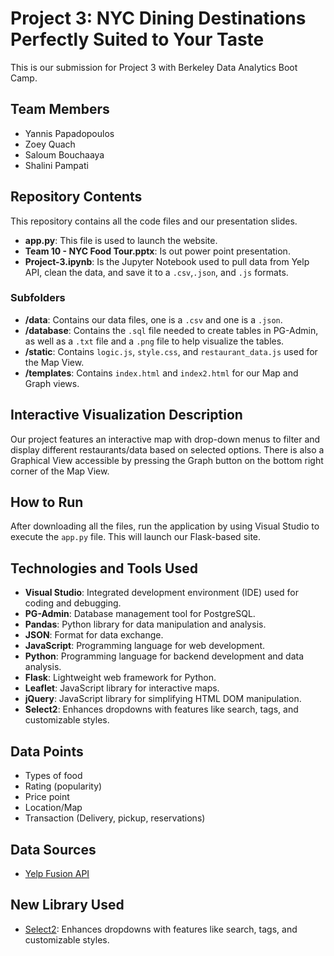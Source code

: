 # Project 3: NYC Dining Destinations Perfectly Suited to Your Taste

This is our submission for Project 3 with Berkeley Data Analytics Boot Camp.

## Team Members
- Yannis Papadopoulos
- Zoey Quach
- Saloum Bouchaaya
- Shalini Pampati

## Repository Contents
This repository contains all the code files and our presentation slides.
- **app.py**: This file is used to launch the website.
- **Team 10 - NYC Food Tour.pptx**: Is out power point presentation.
- **Project-3.ipynb**: Is the Jupyter Notebook used to pull data from Yelp API, clean the data, and save it to a `.csv`,`.json`, and `.js` formats.

### Subfolders
- **/data**: Contains our data files, one is a `.csv` and one is a `.json`.
- **/database**: Contains the `.sql` file needed to create tables in PG-Admin, as well as a `.txt` file and a `.png` file to help visualize the tables.
- **/static**: Contains `logic.js`, `style.css`, and `restaurant_data.js` used for the Map View.
- **/templates**: Contains `index.html` and `index2.html` for our Map and Graph views.

## Interactive Visualization Description
Our project features an interactive map with drop-down menus to filter and display different restaurants/data based on selected options. There is also a Graphical View accessible by pressing the Graph button on the bottom right corner of the Map View.

## How to Run
After downloading all the files, run the application by using Visual Studio to execute the `app.py` file. This will launch our Flask-based site.

## Technologies and Tools Used
- **Visual Studio**: Integrated development environment (IDE) used for coding and debugging.
- **PG-Admin**: Database management tool for PostgreSQL.
- **Pandas**: Python library for data manipulation and analysis.
- **JSON**: Format for data exchange.
- **JavaScript**: Programming language for web development.
- **Python**: Programming language for backend development and data analysis.
- **Flask**: Lightweight web framework for Python.
- **Leaflet**: JavaScript library for interactive maps.
- **jQuery**: JavaScript library for simplifying HTML DOM manipulation.
- **Select2**: Enhances dropdowns with features like search, tags, and customizable styles.

## Data Points
- Types of food
- Rating (popularity)
- Price point
- Location/Map
- Transaction (Delivery, pickup, reservations)

## Data Sources
- [Yelp Fusion API](https://docs.developer.yelp.com/docs/fusion-intro)

## New Library Used
- [Select2](https://github.com/select2/select2): Enhances dropdowns with features like search, tags, and customizable styles.
